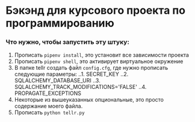 # Бэкэнд для курсового проекта по программированию

### Что нужно, чтобы запустить эту штуку:
1. Прописать `pipenv install`, это установит все зависимости проекта
2. Прописать `pipenv shell`, это активирует виртуальное окружение
3. В папке tellr создать файл `config.cfg`, где нужно прописать следующие параметры:
..1. SECRET_KEY
..2. SQLALCHEMY_DATABASE_URI
..3. SQLALCHEMY_TRACK_MODIFICATIONS='FALSE'
..4. PROPAGATE_EXCEPTIONS
4. Некоторые из вышеуказанных опциональные, это просто содержание моего файла.
5. Прописать `python tellr.py`